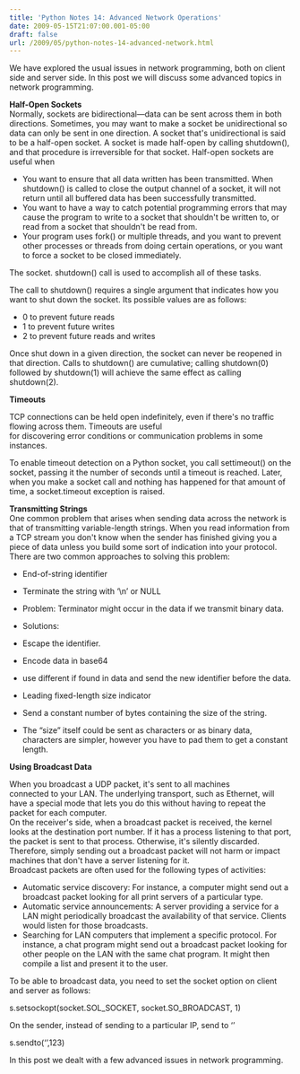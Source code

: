 ```yaml
---
title: 'Python Notes 14: Advanced Network Operations'
date: 2009-05-15T21:07:00.001-05:00
draft: false
url: /2009/05/python-notes-14-advanced-network.html
---
```


We have explored the usual issues in network programming, both on client side and server side. In this post we will discuss some advanced topics in network programming.

**Half-Open Sockets**  
Normally, sockets are bidirectional—data can be sent across them in both directions. Sometimes, you may want to make a socket be unidirectional so data can only be sent in one direction. A socket that's unidirectional is said to be a half-open socket. A socket is made half-open by calling shutdown(), and that procedure is irreversible for that socket. Half-open sockets are useful when

*   You want to ensure that all data written has been transmitted. When shutdown() is called to close the output channel of a socket, it will not return until all buffered data has been successfully transmitted.
*   You want to have a way to catch potential programming errors that may cause the program to write to a socket that shouldn't be written to, or read from a socket that shouldn't be read from.
*   Your program uses fork() or multiple threads, and you want to prevent other processes or threads from doing certain operations, or you want to force a socket to be closed immediately.  
    

The socket. shutdown() call is used to accomplish all of these tasks.

The call to shutdown() requires a single argument that indicates how you want to shut down the socket. Its possible values are as follows:

*   0 to prevent future reads
*   1 to prevent future writes
*   2 to prevent future reads and writes

Once shut down in a given direction, the socket can never be reopened in that direction. Calls to shutdown() are cumulative; calling shutdown(0) followed by shutdown(1) will achieve the same effect as calling shutdown(2).

**Timeouts**

TCP connections can be held open indefinitely, even if there's no traffic flowing across them. Timeouts are useful  
for discovering error conditions or communication problems in some instances.

To enable timeout detection on a Python socket, you call settimeout() on the socket, passing it the number of seconds until a timeout is reached. Later, when you make a socket call and nothing has happened for that amount of time, a socket.timeout exception is raised.

**Transmitting Strings**  
One common problem that arises when sending data across the network is that of transmitting variable-length strings. When you read information from a TCP stream you don't know when the sender has finished giving you a piece of data unless you build some sort of indication into your protocol. There are two common approaches to solving this problem:

*   End-of-string identifier

*   Terminate the string with ‘\\n’ or NULL
*   Problem: Terminator might occur in the data if we transmit binary data.
*   Solutions:

*   Escape the identifier.
*   Encode data in base64
*   use different if found in data and send the new identifier before the data.

*   Leading fixed-length size indicator

*   Send a constant number of bytes containing the size of the string.
*   The “size” itself could be sent as characters or as binary data, characters are simpler, however you have to pad them to get a constant length.

**Using Broadcast Data**

When you broadcast a UDP packet, it's sent to all machines  
connected to your LAN. The underlying transport, such as Ethernet, will have a special mode that lets you do this without having to repeat the packet for each computer.  
On the receiver's side, when a broadcast packet is received, the kernel looks at the destination port number. If it has a process listening to that port, the packet is sent to that process. Otherwise, it's silently discarded. Therefore, simply sending out a broadcast packet will not harm or impact machines that don't have a server listening for it.  
Broadcast packets are often used for the following types of activities:

*   Automatic service discovery: For instance, a computer might send out a broadcast packet looking for all print servers of a particular type.
*   Automatic service announcements: A server providing a service for a LAN might periodically broadcast the availability of that service. Clients would listen for those broadcasts.
*   Searching for LAN computers that implement a specific protocol. For instance, a chat program might send out a broadcast packet looking for other people on the LAN with the same chat program. It might then compile a list and present it to the user.

To be able to broadcast data, you need to set the socket option on client and server as follows:

s.setsockopt(socket.SOL\_SOCKET, socket.SO\_BROADCAST, 1)

On the sender, instead of sending to a particular IP, send to ‘<broadcast>’

s.sendto(‘<broadcast>’,123)

In this post we dealt with a few advanced issues in network programming.